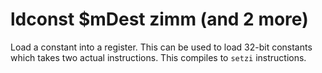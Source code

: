 # ldconst $mDest zimm (and 2 more)

Load a constant into a register. This can be used to load 32-bit constants which takes two actual instructions. This compiles to `setzi` instructions.
